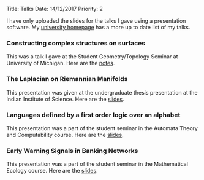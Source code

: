 Title: Talks
Date: 14/12/2017
Priority: 2

I have only uploaded the slides for the talks I gave using a presentation software. My [university
homepage](http://www-personal.umich.edu/~saykhan/talks.html) has a more up to date list of my talks.

### Constructing complex structures on surfaces
This was a talk I gave at the Student Geometry/Topology Seminar at University of Michigan. Here
are the [notes](pdfs/talk_notes/beltrami_notes.pdf).

### The Laplacian on Riemannian Manifolds
This presentation was given at the undergraduate thesis presentation
at the Indian Institute of Science. Here are the [slides](pdfs/slides/laplacian.pdf).

### Languages defined by a first order logic over an alphabet
This presentation was a part of the student seminar in the Automata Theory
and Computability course. Here are the [slides](pdfs/slides/fol.pdf).

### Early Warning Signals in Banking Networks
 This presentation was a part of the student seminar in the Mathematical
 Ecology course. Here are the [slides](pdfs/slides/interbank.pdf).
